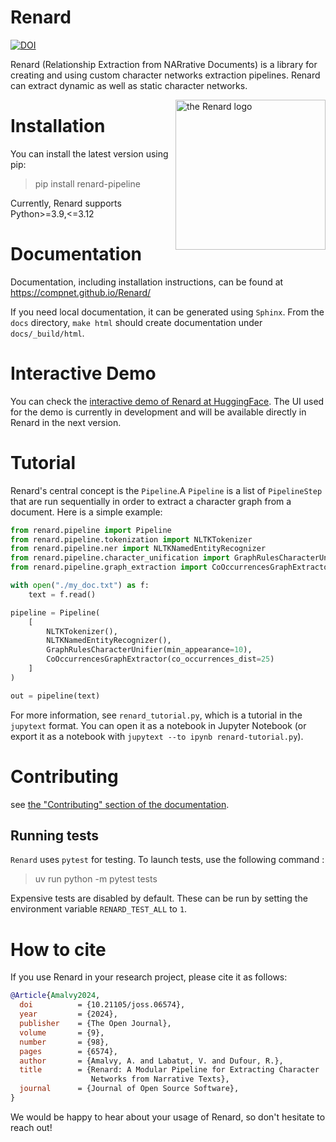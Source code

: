 # Renard

[![DOI](https://joss.theoj.org/papers/10.21105/joss.06574/status.svg)](https://doi.org/10.21105/joss.06574)

Renard (Relationship Extraction from NARrative Documents) is a library for creating and using custom character networks extraction pipelines. Renard can extract dynamic as well as static character networks.

<img src="https://compnet.github.io/Renard/_images/renard.svg" align="right" alt="the Renard logo" width="240">


# Installation

You can install the latest version using pip:

> pip install renard-pipeline

Currently, Renard supports Python>=3.9,<=3.12


# Documentation

Documentation, including installation instructions, can be found at https://compnet.github.io/Renard/

If you need local documentation, it can be generated using `Sphinx`. From the `docs` directory, `make html` should create documentation under `docs/_build/html`. 


# Interactive Demo

You can check the [interactive demo of Renard at HuggingFace](https://huggingface.co/spaces/compnet-renard/renard-demo). The UI used for the demo is currently in development and will be available directly in Renard in the next version.


# Tutorial

Renard's central concept is the `Pipeline`.A `Pipeline` is a list of `PipelineStep` that are run sequentially in order to extract a character graph from a document. Here is a simple example:

```python
from renard.pipeline import Pipeline
from renard.pipeline.tokenization import NLTKTokenizer
from renard.pipeline.ner import NLTKNamedEntityRecognizer
from renard.pipeline.character_unification import GraphRulesCharacterUnifier
from renard.pipeline.graph_extraction import CoOccurrencesGraphExtractor

with open("./my_doc.txt") as f:
	text = f.read()

pipeline = Pipeline(
	[
		NLTKTokenizer(),
		NLTKNamedEntityRecognizer(),
		GraphRulesCharacterUnifier(min_appearance=10),
		CoOccurrencesGraphExtractor(co_occurrences_dist=25)
	]
)

out = pipeline(text)
```

For more information, see `renard_tutorial.py`, which is a tutorial in the `jupytext` format. You can open it as a notebook in Jupyter Notebook (or export it as a notebook with `jupytext --to ipynb renard-tutorial.py`).


# Contributing

see [the "Contributing" section of the documentation](https://compnet.github.io/Renard/contributing.html).

## Running tests 

`Renard` uses `pytest` for testing. To launch tests, use the following command : 

> uv run python -m pytest tests

Expensive tests are disabled by default. These can be run by setting the environment variable `RENARD_TEST_ALL` to `1`.


# How to cite

If you use Renard in your research project, please cite it as follows:

```bibtex
@Article{Amalvy2024,
  doi	       = {10.21105/joss.06574},
  year	       = {2024},
  publisher    = {The Open Journal},
  volume       = {9},
  number       = {98},
  pages	       = {6574},
  author       = {Amalvy, A. and Labatut, V. and Dufour, R.},
  title	       = {Renard: A Modular Pipeline for Extracting Character
                  Networks from Narrative Texts},
  journal      = {Journal of Open Source Software},
} 
```

We would be happy to hear about your usage of Renard, so don't hesitate to reach out!
